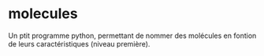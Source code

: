 # molecules
Un ptit programme python, permettant de nommer des molécules en fontion de leurs caractéristiques (niveau première). 
